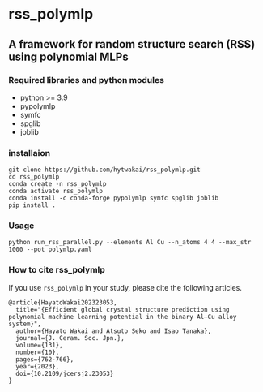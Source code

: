 # rss_polymlp

## A framework for random structure search (RSS) using polynomial MLPs

### Required libraries and python modules

- python >= 3.9
- pypolymlp
- symfc
- spglib
- joblib

### installaion

```shell
git clone https://github.com/hytwakai/rss_polymlp.git
cd rss_polymlp
conda create -n rss_polymlp
conda activate rss_polymlp
conda install -c conda-forge pypolymlp symfc spglib joblib
pip install .
```

### Usage
```shell
python run_rss_parallel.py --elements Al Cu --n_atoms 4 4 --max_str 1000 --pot polymlp.yaml
```

### How to cite rss_polymlp

If you use `rss_polymlp` in your study, please cite the following articles.

```
@article{HayatoWakai202323053,
  title="{Efficient global crystal structure prediction using polynomial machine learning potential in the binary Al–Cu alloy system}",
  author={Hayato Wakai and Atsuto Seko and Isao Tanaka},
  journal={J. Ceram. Soc. Jpn.},
  volume={131},
  number={10},
  pages={762-766},
  year={2023},
  doi={10.2109/jcersj2.23053}
}
```
